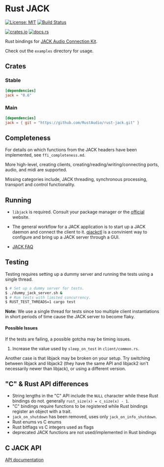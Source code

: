 # Rust JACK

[![License: MIT](https://img.shields.io/badge/License-MIT-yellow.svg)](https://opensource.org/licenses/MIT)
[![Build Status](https://github.com/RustAudio/rust-jack/workflows/Rust/badge.svg)](https://github.com/RustAudio/rust-jack/actions)

[![crates.io](https://img.shields.io/crates/v/jack.svg)](https://crates.io/crates/jack)
[![docs.rs](https://docs.rs/jack/badge.svg)](https://docs.rs/jack)


Rust bindings for [JACK Audio Connection Kit](https://www.jackaudio.org).

Check out the `examples` directory for usage.

## Crates

### Stable
```toml
[dependencies]
jack = "0.6"
```

### Main
```toml
[dependencies]
jack = { git = "https://github.com/RustAudio/rust-jack.git" }
```


## Completeness

For details on which functions from the JACK headers have been implemented, see `ffi_completeness.md`.

More high-level, creating clients, creating/reading/writing/connecting ports, audio, and midi are supported.

Missing categories include, JACK threading, synchronous processing, transport and control functionality.

## Running

* `libjack` is required. Consult your package manager or the [official](http://www.jackaudio.org/downloads/) website.

* The general workflow for a JACK application is to start up a JACK daemon and connect the client to it. [qjackctl](http://qjackctl.sourceforge.net/) is a convinient way to configure and bring up a JACK server through a GUI.

* [JACK FAQ](http://www.jackaudio.org/faq/)


## Testing

Testing requires setting up a dummy server and running the tests using a single
thread.

```bash
$ # Set up a dummy server for tests.
$ ./dummy_jack_server.sh &
$ # Run tests with limited concurrency.
$ RUST_TEST_THREADS=1 cargo test
```

**Note:** We use a single thread for tests since too multiple client
instantiations in short periods of time cause the JACK server to become flaky.

#### Possible Issues

If the tests are failing, a possible gotcha may be timing issues.

1. Increase the value used by `sleep_on_test` in `client/common.rs`.

Another case is that libjack may be broken on your setup.  Try switching between
libjack and libjack2 (they have the same API and libjack2 isn't necessarily
newer than libjack), or using a different version.


## "C" & Rust API differences
* String lengths in the "C" API include the `NULL` character while these Rust
  bindings do not. generally `rust_size(x) = c_size(x) - 1`.
* "C" bindings require functions to be registered while Rust bindings register
  an object with a trait.
* `jack_on_shutdown` has been removed, uses only `jack_on_info_shutdown`.
* Rust enums vs C enums
* Rust bitflags vs C integers used as flags
* deprecated JACK functions are not used/implemented in Rust bindings


## C JACK API

[API documentation](https://jackaudio.org/api/)
